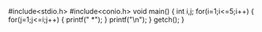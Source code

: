 #include<stdio.h>
#include<conio.h>
void main()
{
int i,j;
for(i=1;i<=5;i++)
{
for(j=1;j<=i;j++)
{
printf(" *");
}
printf("\n");
}
getch();
}
